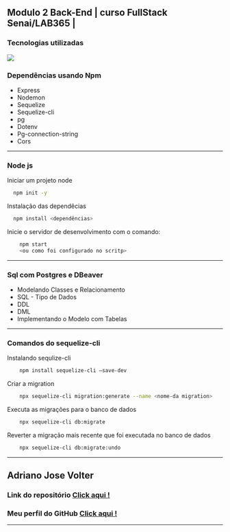 ## Modulo 2  Back-End  |  curso FullStack   Senai/LAB365 | 

### Tecnologias utilizadas


<p align="">
  <a href="https://skillicons.dev">
    <img src="https://skillicons.dev/icons?i=nodejs,express,postgres,sequelize,javascript,git,github,vscode" />
  </a>
</p>

### Dependências usando Npm
<ul>
    <li>Express</li>
    <li>Nodemon</li>
    <li>Sequelize</li>
    <li>Sequelize-cli</li>
    <li>pg</li>
    <li>Dotenv</li>
    <li>Pg-connection-string</li>
    <li>Cors</li>
</ul>

***
### Node js 
Iniciar um projeto node

```bash
  npm init -y
```
Instalação das dependêcias
```bash
  npm install <dependências>
```

Inicie o servidor de desenvolvimento com o comando:
```bash
    npm start 
    <ou como foi configurado no scritp>
```

****
### Sql com Postgres e DBeaver 
<ul>
    <li>Modelando Classes e Relacionamento</li>
    <li>SQL - Tipo de Dados</li>
    <li>DDL</li>
    <li>DML</li>
    <li>Implementando o Modelo com Tabelas</li>
    
</ul>


***
### Comandos do sequelize-cli 

Instalando sequlize-cli
```bash
    npm install sequelize-cli —save-dev
```
Criar a migration
```bash
    npx sequelize-cli migration:generate --name <nome-da migration>
```
Executa as migrações para o banco de dados 
```bash
    npx sequelize-cli db:migrate
```
Reverter a migração mais recente que foi executada no banco de dados 
```bash
    npx sequelize-cli db:migrate:undo
```

***
## Adriano Jose Volter
### Link do repositório [Click aqui !](https://github.com/AdrianoVolter/Modulo-2)

### Meu perfil do GitHub  [ Click aqui !](https://github.com/AdrianoVolter)
***